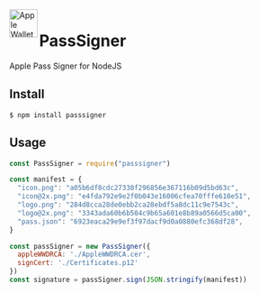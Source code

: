 <img src="https://docs-assets.developer.apple.com/published/c104c9bff0/841b02dd-b78c-4cad-8da4-700761d34e14.png" width="50" height="50" alt="Apple Wallet Logo" align="left" />

# PassSigner

Apple Pass Signer for NodeJS

## Install

```
$ npm install passsigner
```

## Usage

```js
const PassSigner = require("passsigner")

const manifest = {
  "icon.png": "a05b6df8cdc27338f296856e367116b09d5bd63c",
  "icon@2x.png": "e4fda792e9e2f0b043e16006cfea70fffe610e51",
  "logo.png": "284d8cca28de0ebb2ca28ebdf5a8dc11c9e7543c",
  "logo@2x.png": "3343ada60b6b504c9b65a601e8b89a0566d5ca00",
  "pass.json": "6923eaca29e9ef3f97dacf9d0a0880efc368df28",
}

const passSigner = new PassSigner({
  appleWWDRCA: './AppleWWDRCA.cer',
  signCert: './Certificates.p12'
})
const signature = passSigner.sign(JSON.stringify(manifest))
```
